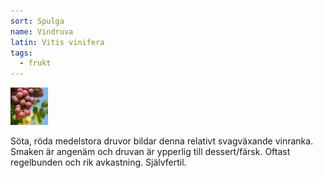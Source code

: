 ```yaml
---
sort: Spulga
name: Vindruva
latin: Vitis vinifera
tags:
  - frukt
---
```


<img src="/img/vitis-vinifera-spulga.jpg" width="60" data-srcset="1x, 1.5x, 2x" alt="Vitis vinifera" data-attribution="https://www.blomqvistplantskola.com/index.php?route=product/product&product_id=2731&search=Spulga">

Söta, röda medelstora druvor bildar denna relativt svagväxande vinranka. Smaken är angenäm och druvan är ypperlig till dessert/färsk. Oftast regelbunden och rik avkastning. Självfertil.

